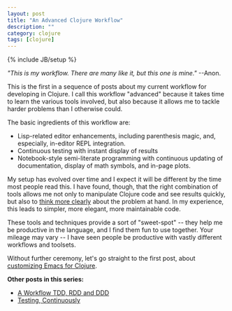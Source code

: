 ```yaml
---
layout: post
title: "An Advanced Clojure Workflow"
description: ""
category: clojure
tags: [clojure]
---
```

{% include JB/setup %}

_"This is my workflow.  There are many like it, but this one is mine."_ --Anon.

This is the first in a sequence of posts about my current workflow for developing in Clojure.  I call this workflow "advanced" because it takes time to learn the various tools involved, but also because it allows me to tackle harder problems than I otherwise could.

The basic ingredients of this workflow are:

* Lisp-related editor enhancements, including parenthesis magic, and, especially, in-editor REPL integration.
* Continuous testing with instant display of results
* Notebook-style semi-literate programming with continuous updating of documentation, display of math symbols, and in-page plots.

My setup has evolved over time and I expect it will be different by the time most people read this.  I have found, though, that the right combination of tools allows me not only to manipulate Clojure code and see results quickly, but also to [think more clearly](https://www.youtube.com/watch?v=f84n5oFoZBc) about the problem at hand.  In my experience, this leads to simpler, more elegant, more maintainable code.

These tools and techniques provide a sort of "sweet-spot" -- they help me be productive in the language, and I find them fun to use together.  Your mileage may vary -- I have seen people be productive with vastly different workflows and toolsets.

Without further ceremony, let's go straight to the first post, about [customizing Emacs for Clojure](/clojure/2014/07/05/emacs-customization-for-clojure/).

**Other posts in this series:**

* [A Workflow ­ TDD, RDD and DDD](/clojure/2014/07/20/a-worfklow-tdd-rdd-and-ddd/)
* [Testing, Continuously](/clojure/2014/07/20/a-worfklow-tdd-rdd-and-ddd/)